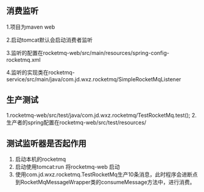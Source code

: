 ## 消费监听
1.项目为maven web

2.启动tomcat默认会启动消费者监听

3.监听的配置在rocketmq-web/src/main/resources/spring-config-rocketmq.xml

4.监听的实现类在rocketmq-service/src/main/java/com.jd.wxz.rocketmq/SimpleRocketMqListener

## 生产测试
1.rocketmq-web/src/test/java/com.jd.wxz.rocketmq/TestRocketMq.test();
2.生产者的spring配置在rocketmq-web/src/test/resources/

## 测试监听器是否起作用
1. 启动本机的rocketmq
2. 启动使用tomcat:run 将rocketmq-web 启动
3. 使用com.jd.wxz.rocketmq.TestRocketMq生产10条消息，此时程序会进断点到RocketMqMessageWrapper类的consumeMessage方法中，进行消费。



